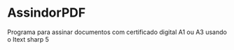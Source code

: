 # AssindorPDF
Programa para assinar documentos com certificado digital A1 ou A3 usando o Itext sharp 5
